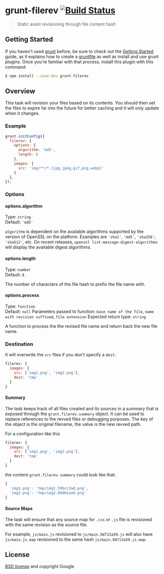 # grunt-filerev [![Build Status](https://secure.travis-ci.org/yeoman/grunt-filerev.svg?branch=master)](http://travis-ci.org/yeoman/grunt-filerev)

> Static asset revisioning through file content hash


## Getting Started

If you haven't used [grunt][] before, be sure to check out the [Getting Started][] guide, as it explains how to create a [gruntfile][Getting Started] as well as install and use grunt plugins. Once you're familiar with that process, install this plugin with this command:

```sh
$ npm install --save-dev grunt-filerev
```

[grunt]: http://gruntjs.com
[Getting Started]: http://gruntjs.com/getting-started


## Overview

This task will revision your files based on its contents. You should then set the files to expire far into the future for better caching and it will only update when it changes.


### Example

```js
grunt.initConfig({
  filerev: {
    options: {
      algorithm: 'md5',
      length: 8
    },
    images: {
      src: 'img/**/*.{jpg,jpeg,gif,png,webp}'
    }
  },
});
```


### Options

#### options.algorithm

Type: `string`  
Default: `'md5'`

`algorithm` is dependent on the available algorithms supported by the version of OpenSSL on the platform. Examples are `'sha1'`, `'md5'`, `'sha256'`, `'sha512'`, etc. On recent releases, `openssl list-message-digest-algorithms` will display the available digest algorithms.

#### options.length

Type: `number`  
Default: `8`

The number of characters of the file hash to prefix the file name with.

#### options.process

Type: `function`  
Default: `null`
Parameters passed to function: `base name of the file`, `name with revision suffixed`, `file extension`
Expected return type: `string`

A function to process the the revised file name and return back the new file name.

### Destination

It will overwrite the `src` files if you don't specify a `dest`:

```js
filerev: {
  images: {
    src: ['img1.png', 'img2.png'],
    dest: 'tmp'
  }
}
```

#### Summary

The task keeps track of all files created and its sources in a summary that is
exposed through the `grunt.filerev.summary` object. It can be used to replace
references to the revved files or debugging purposes. The key of the object is
the original filename, the value is the new revved path.

For a configuration like this

```js
filerev: {
  images: {
    src: ['img1.png', 'img2.png'],
    dest: 'tmp'
  }
}
```

the content `grunt.filerev.summary` could look like that:

```js
{
  'img1.png': 'tmp/img1.59bcc3ad.png',
  'img2.png': 'tmp/img2.060b1aa6.png'
}
```

#### Source Maps

The task will ensure that any source map for `.css` or `.js` file is revisioned with the same revision as the source file.

For example, `js/main.js` revisioned to `js/main.9d713a59.js` will also have `js/main.js.map` revisioned to the same hash `js/main.9d713a59.js.map`.

## License

[BSD license](http://opensource.org/licenses/bsd-license.php) and copyright Google
